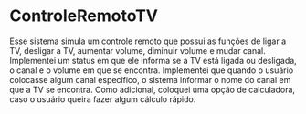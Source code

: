 # ControleRemotoTV

Esse sistema simula um controle remoto que possui as funções de ligar a TV, desligar a TV, aumentar volume, diminuir volume e mudar canal.
Implementei um status em que ele informa se a TV está ligada ou desligada, o canal e  o volume em que se encontra.
Implementei que quando o usuário colocasse algum canal específico, o sistema informar o nome do canal em que a TV se encontra.
Como adicional, coloquei uma opção de calculadora, caso o usuário queira fazer algum cálculo rápido.

